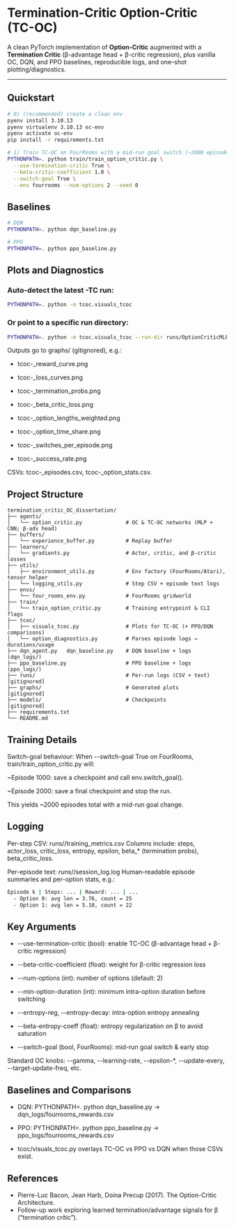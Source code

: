 # Termination-Critic Option-Critic (TC-OC)

A clean PyTorch implementation of **Option-Critic** augmented with a **Termination Critic** (β-advantage head + β-critic regression), plus vanilla OC, DQN, and PPO baselines, reproducible logs, and one-shot plotting/diagnostics.

---

## Quickstart

```bash
# 0) (recommended) create a clean env
pyenv install 3.10.13
pyenv virtualenv 3.10.13 oc-env
pyenv activate oc-env
pip install -r requirements.txt

# 1) Train TC-OC on FourRooms with a mid-run goal switch (~2000 episodes total)
PYTHONPATH=. python train/train_option_critic.py \
  --use-termination-critic True \
  --beta-critic-coefficient 1.0 \
  --switch-goal True \
  --env fourrooms --num-options 2 --seed 0
```

## Baselines

```bash
# DQN
PYTHONPATH=. python dqn_baseline.py

# PPO
PYTHONPATH=. python ppo_baseline.py
```

## Plots and Diagnostics

### Auto-detect the latest -TC run:

```bash
PYTHONPATH=. python -m tcoc.visuals_tcoc
```

### Or point to a specific run directory:

```bash
PYTHONPATH=. python -m tcoc.visuals_tcoc --run-dir runs/OptionCriticMLP-fourrooms-default-TC
```

Outputs go to graphs/ (gitignored), e.g.:

- tcoc-<run>_reward_curve.png
  
- tcoc-<run>_loss_curves.png

- tcoc-<run>_termination_probs.png
  
- tcoc-<run>_beta_critic_loss.png
  
- tcoc-<run>_option_lengths_weighted.png
  
- tcoc-<run>_option_time_share.png
  
- tcoc-<run>_switches_per_episode.png
  
- tcoc-<run>_success_rate.png

CSVs: tcoc-<run>_episodes.csv, tcoc-<run>_option_stats.csv.

## Project Structure

```
termination_critic_OC_dissertation/
├── agents/
│   └── option_critic.py              # OC & TC-OC networks (MLP + CNN; β-adv head)
├── buffers/
│   └── experience_buffer.py          # Replay buffer
├── learners/
│   └── gradients.py                  # Actor, critic, and β-critic losses
├── utils/
│   ├── environment_utils.py          # Env factory (FourRooms/Atari), tensor helper
│   └── logging_utils.py              # Step CSV + episode text logs
├── envs/
│   └── four_rooms_env.py             # FourRooms gridworld
├── train/
│   └── train_option_critic.py        # Training entrypoint & CLI flags
├── tcoc/
│   ├── visuals_tcoc.py               # Plots for TC-OC (+ PPO/DQN comparisons)
│   └── option_diagnostics.py         # Parses episode logs → durations/usage
├── dqn_agent.py   dqn_baseline.py    # DQN baseline + logs (dqn_logs/)
├── ppo_baseline.py                   # PPO baseline + logs (ppo_logs/)
├── runs/                             # Per-run logs (CSV + text)  [gitignored]
├── graphs/                           # Generated plots            [gitignored]
├── models/                           # Checkpoints                [gitignored]
├── requirements.txt
└── README.md

```

## Training Details

Switch-goal behaviour:
When --switch-goal True on FourRooms, train/train_option_critic.py will:

~Episode 1000: save a checkpoint and call env.switch_goal().

~Episode 2000: save a final checkpoint and stop the run.

This yields ~2000 episodes total with a mid-run goal change.

## Logging

Per-step CSV: runs/<run>/training_metrics.csv
Columns include: steps, actor_loss, critic_loss, entropy, epsilon, beta_* (termination probs), beta_critic_loss.

Per-episode text: runs/<run>/session_log.log
Human-readable episode summaries and per-option stats, e.g.:

```bash
Episode k | Steps: ... | Reward: ... | ...
  - Option 0: avg len = 3.76, count = 25
  - Option 1: avg len = 5.10, count = 22
```

## Key Arguments

* --use-termination-critic (bool): enable TC-OC (β-advantage head + β-critic regression)

* --beta-critic-coefficient (float): weight for β-critic regression loss

* --num-options (int): number of options (default: 2)

* --min-option-duration (int): minimum intra-option duration before switching

* --entropy-reg, --entropy-decay: intra-option entropy annealing

* --beta-entropy-coeff (float): entropy regularization on β to avoid saturation

* --switch-goal (bool, FourRooms): mid-run goal switch & early stop

Standard OC knobs: --gamma, --learning-rate, --epsilon-*, --update-every, --target-update-freq, etc.

## Baselines and Comparisons

- DQN: PYTHONPATH=. python dqn_baseline.py → dqn_logs/fourrooms_rewards.csv
  
- PPO: PYTHONPATH=. python ppo_baseline.py → ppo_logs/fourrooms_rewards.csv
  
- tcoc/visuals_tcoc.py overlays TC-OC vs PPO vs DQN when those CSVs exist.

## References

- Pierre-Luc Bacon, Jean Harb, Doina Precup (2017). The Option-Critic Architecture.
- Follow-up work exploring learned termination/advantage signals for β (“termination critic”).
